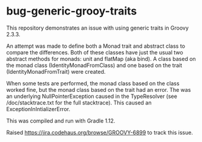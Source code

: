 bug-generic-grooy-traits
========================

This repository demonstrates an issue with using generic traits in Groovy 2.3.3.

An attempt was made to define both a Monad trait and abstract class to compare the differences.  Both of these classes have just the usual two abstract methods for monads: unit and flatMap (aka bind).  A class based on the monad class (IdentityMonadFromClass) and one based on the trait (IdentityMonadFromTrait) were created.

When some tests are performed, the monad class based on the class worked fine, but the monad class based on the trait had an error.  The was an underlying NullPointerException caused in the TypeResolver (see /doc/stacktrace.txt for the full stacktrace).  This caused an ExceptionInIntializerError.

This was compiled and run with Gradle 1.12.

Raised https://jira.codehaus.org/browse/GROOVY-6899 to track this issue.


